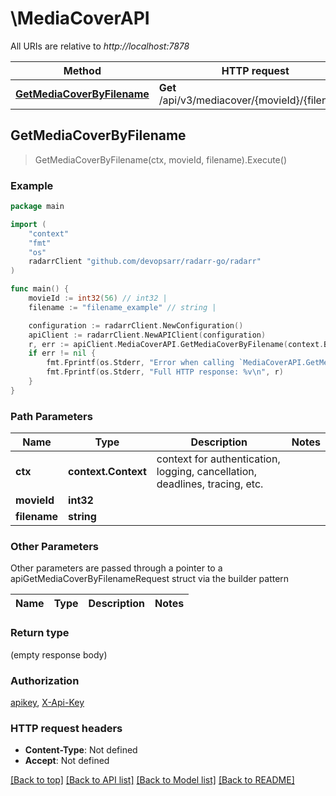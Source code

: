 # \MediaCoverAPI

All URIs are relative to *http://localhost:7878*

Method | HTTP request | Description
------------- | ------------- | -------------
[**GetMediaCoverByFilename**](MediaCoverAPI.md#GetMediaCoverByFilename) | **Get** /api/v3/mediacover/{movieId}/{filename} | 



## GetMediaCoverByFilename

> GetMediaCoverByFilename(ctx, movieId, filename).Execute()



### Example

```go
package main

import (
	"context"
	"fmt"
	"os"
	radarrClient "github.com/devopsarr/radarr-go/radarr"
)

func main() {
	movieId := int32(56) // int32 | 
	filename := "filename_example" // string | 

	configuration := radarrClient.NewConfiguration()
	apiClient := radarrClient.NewAPIClient(configuration)
	r, err := apiClient.MediaCoverAPI.GetMediaCoverByFilename(context.Background(), movieId, filename).Execute()
	if err != nil {
		fmt.Fprintf(os.Stderr, "Error when calling `MediaCoverAPI.GetMediaCoverByFilename``: %v\n", err)
		fmt.Fprintf(os.Stderr, "Full HTTP response: %v\n", r)
	}
}
```

### Path Parameters


Name | Type | Description  | Notes
------------- | ------------- | ------------- | -------------
**ctx** | **context.Context** | context for authentication, logging, cancellation, deadlines, tracing, etc.
**movieId** | **int32** |  | 
**filename** | **string** |  | 

### Other Parameters

Other parameters are passed through a pointer to a apiGetMediaCoverByFilenameRequest struct via the builder pattern


Name | Type | Description  | Notes
------------- | ------------- | ------------- | -------------



### Return type

 (empty response body)

### Authorization

[apikey](../README.md#apikey), [X-Api-Key](../README.md#X-Api-Key)

### HTTP request headers

- **Content-Type**: Not defined
- **Accept**: Not defined

[[Back to top]](#) [[Back to API list]](../README.md#documentation-for-api-endpoints)
[[Back to Model list]](../README.md#documentation-for-models)
[[Back to README]](../README.md)

